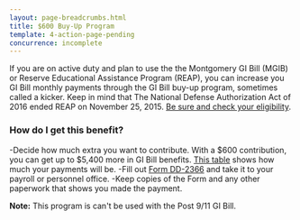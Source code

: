 ```yaml
---
layout: page-breadcrumbs.html
title: $600 Buy-Up Program
template: 4-action-page-pending
concurrence: incomplete
---
```


If you are on active duty and plan to use the the Montgomery GI Bill (MGIB) or Reserve Educational Assistance Program (REAP), you can increase you GI Bill monthly payments through the GI Bill buy-up program, sometimes called a kicker. Keep in mind that The National Defense Authorization Act of 2016 ended REAP on November 25, 2015. [Be sure and check your eligibility](https://www.vets.gov/education/other-educational-assistance-programs/reap/). 

### How do I get this benefit? 

-Decide how much extra you want to contribute. With a $600 contribution, you can get up to $5,400 more in GI Bill benefits. [This table](http://www.benefits.va.gov/gibill/resources/benefits_resources/rates/600_buyup.asp) shows how much your payments will be. 
-Fill out [Form DD-2366](http://www.dtic.mil/whs/directives/forms/eforms/dd2366-1.pdf) and take it to your payroll or personnel office. 
-Keep copies of the Form and any other paperwork that shows you made the payment. 

**Note:** This program is can't be used with the Post 9/11 GI Bill.
